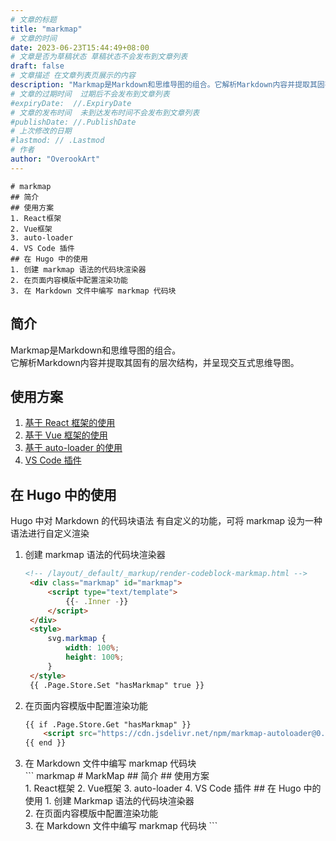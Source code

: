 ```yaml
---
# 文章的标题
title: "markmap"
# 文章的时间
date: 2023-06-23T15:44:49+08:00
# 文章是否为草稿状态 草稿状态不会发布到文章列表
draft: false
# 文章描述 在文章列表页展示的内容
description: "Markmap是Markdown和思维导图的组合。它解析Markdown内容并提取其固有的层次结构，并呈现交互式思维导图。"
# 文章的过期时间  过期后不会发布到文章列表
#expiryDate:  //.ExpiryDate
# 文章的发布时间  未到达发布时间不会发布到文章列表
#publishDate: //.PublishDate
# 上次修改的日期
#lastmod: // .Lastmod
# 作者
author: "OverookArt"
--- 
```



``` markmap
# markmap
## 简介
## 使用方案  
1. React框架
2. Vue框架
3. auto-loader
4. VS Code 插件
## 在 Hugo 中的使用
1. 创建 markmap 语法的代码块渲染器  
2. 在页面内容模版中配置渲染功能  
3. 在 Markdown 文件中编写 markmap 代码块
```

## 简介  

Markmap是Markdown和思维导图的组合。  
它解析Markdown内容并提取其固有的层次结构，并呈现交互式思维导图。  

## 使用方案  

1. [基于 React 框架的使用](https://stackblitz.com/edit/markmap?file=index.tsx)
2. [基于 Vue 框架的使用](https://stackblitz.com/edit/markmap-vue?file=src/app.vue)
3. [基于 auto-loader 的使用](https://stackblitz.com/edit/markmap-autoloader?file=index.html)
4. [VS Code 插件](https://marketplace.visualstudio.com/items?itemName=gera2ld.markmap-vscode)

## 在 Hugo 中的使用  

Hugo 中对  Markdown 的代码块语法 有自定义的功能，可将 markmap 设为一种语法进行自定义渲染  

1. 创建 markmap 语法的代码块渲染器  
   ``` html
   <!-- /layout/_default/_markup/render-codeblock-markmap.html -->
    <div class="markmap" id="markmap">
        <script type="text/template">
            {{- .Inner -}}
        </script>
    </div>
    <style>
        svg.markmap {
            width: 100%;
            height: 100%;
        }
    </style>
    {{ .Page.Store.Set "hasMarkmap" true }}
   ```

2. 在页面内容模版中配置渲染功能
    ``` html
    {{ if .Page.Store.Get "hasMarkmap" }}
        <script src="https://cdn.jsdelivr.net/npm/markmap-autoloader@0.14.4"></script>
    {{ end }}
    ```

3. 在 Markdown 文件中编写 markmap 代码块  
   \`\`\` markmap
        \# MarkMap
        \#\# 简介
        \#\# 使用方案  
        1. React框架
        2. Vue框架
        3. auto-loader
        4. VS Code 插件
        \#\# 在 Hugo 中的使用
        1. 创建 Markmap 语法的代码块渲染器  
        2. 在页面内容模版中配置渲染功能  
        3. 在 Markdown 文件中编写 markmap 代码块
   \`\`\`

   